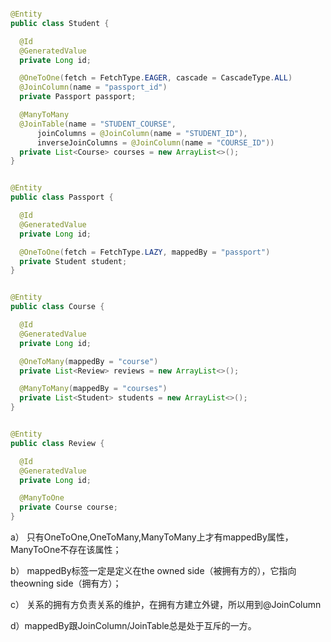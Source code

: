 ```java

@Entity
public class Student {

  @Id
  @GeneratedValue
  private Long id;

  @OneToOne(fetch = FetchType.EAGER, cascade = CascadeType.ALL)
  @JoinColumn(name = "passport_id")
  private Passport passport;

  @ManyToMany
  @JoinTable(name = "STUDENT_COURSE",
      joinColumns = @JoinColumn(name = "STUDENT_ID"),
      inverseJoinColumns = @JoinColumn(name = "COURSE_ID"))
  private List<Course> courses = new ArrayList<>();
}
```

```java

@Entity
public class Passport {

  @Id
  @GeneratedValue
  private Long id;

  @OneToOne(fetch = FetchType.LAZY, mappedBy = "passport")
  private Student student;
}
```

```java

@Entity
public class Course {

  @Id
  @GeneratedValue
  private Long id;

  @OneToMany(mappedBy = "course")
  private List<Review> reviews = new ArrayList<>();

  @ManyToMany(mappedBy = "courses")
  private List<Student> students = new ArrayList<>();
}
```

```java

@Entity
public class Review {

  @Id
  @GeneratedValue
  private Long id;

  @ManyToOne
  private Course course;
}
```

a） 只有OneToOne,OneToMany,ManyToMany上才有mappedBy属性，ManyToOne不存在该属性；

b） mappedBy标签一定是定义在the owned side（被拥有方的），它指向theowning side（拥有方）；

c） 关系的拥有方负责关系的维护，在拥有方建立外键，所以用到@JoinColumn

d）mappedBy跟JoinColumn/JoinTable总是处于互斥的一方。